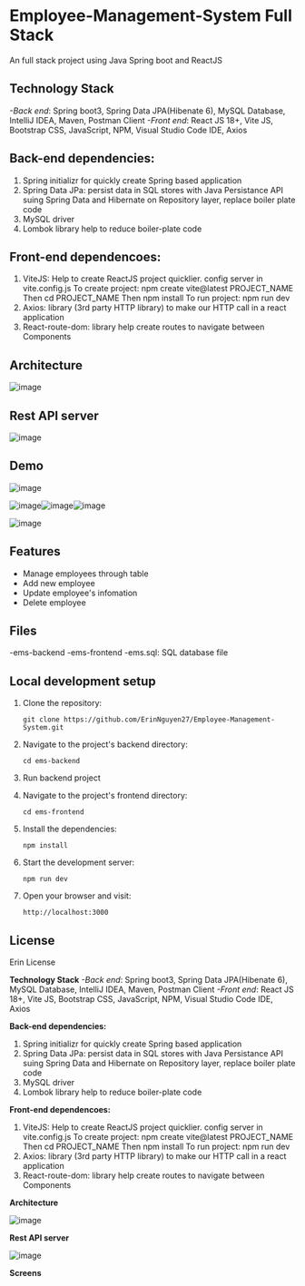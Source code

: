 # Employee-Management-System Full Stack
An full stack project using Java Spring boot and ReactJS

## Technology Stack
_-Back end_: Spring boot3, Spring Data JPA(Hibenate 6), MySQL Database, IntelliJ IDEA, Maven, Postman Client
_-Front end_: React JS 18+, Vite JS, Bootstrap CSS, JavaScript, NPM, Visual Studio Code IDE, Axios

## Back-end dependencies:
1. Spring initializr for quickly create Spring based application
2. Spring Data JPa: persist data  in SQL stores with Java Persistance API suing Spring Data and Hibernate on Repository layer, replace boiler plate code
3. MySQL driver
4. Lombok library help to reduce boiler-plate code

## Front-end dependencoes:
1. ViteJS: Help to create ReactJS project quicklier. config server in vite.config.js
   To create project: npm create vite@latest PROJECT_NAME
   Then cd PROJECT_NAME
   Then npm install
   To run project: npm run dev
3. Axios: library (3rd party HTTP library) to make our HTTP call in a react application
4. React-route-dom: library help create routes to navigate between Components

## Architecture

![image](https://github.com/user-attachments/assets/b8a009ab-ead4-4ccf-be45-595c137ff882)

## Rest API server

![image](https://github.com/user-attachments/assets/20971147-c2cb-4d8c-b1dd-ef95883aea07)


## Demo
![image](https://github.com/user-attachments/assets/875e3558-199d-4bb9-a269-027b648972f1)

![image](https://github.com/user-attachments/assets/d2899eb3-553c-44c3-8c21-b887133f7e4c)![image](https://github.com/user-attachments/assets/d2b452d4-180b-40bf-855a-b4cf56a8f325)![image](https://github.com/user-attachments/assets/f37533b7-ae08-484b-ac76-ab79b7ca0dd6)

![image](https://github.com/user-attachments/assets/3def9545-3de4-4ce8-b3f2-83222e935f5e)

## Features

- Manage employees through table
- Add new employee
- Update employee's infomation
- Delete employee

## Files
-ems-backend
-ems-frontend
-ems.sql: SQL database file

## Local development setup

1. Clone the repository:
   ```
   git clone https://github.com/ErinNguyen27/Employee-Management-System.git
   ```

2. Navigate to the project's backend directory:
   ```
   cd ems-backend
   ```
3. Run backend project
4. Navigate to the project's frontend directory:
   ```
   cd ems-frontend
   ```
4. Install the dependencies: 
   ```
   npm install
   ```
   
4. Start the development server:
   ```
   npm run dev
   ```

5. Open your browser and visit:
   ```
   http://localhost:3000
   ```

## License

Erin License

**Technology Stack**
_-Back end_: Spring boot3, Spring Data JPA(Hibenate 6), MySQL Database, IntelliJ IDEA, Maven, Postman Client
_-Front end_: React JS 18+, Vite JS, Bootstrap CSS, JavaScript, NPM, Visual Studio Code IDE, Axios

**Back-end dependencies:**
1. Spring initializr for quickly create Spring based application
2. Spring Data JPa: persist data  in SQL stores with Java Persistance API suing Spring Data and Hibernate on Repository layer, replace boiler plate code
3. MySQL driver
4. Lombok library help to reduce boiler-plate code

**Front-end dependencoes:**
1. ViteJS: Help to create ReactJS project quicklier. config server in vite.config.js
   To create project: npm create vite@latest PROJECT_NAME
   Then cd PROJECT_NAME
   Then npm install
   To run project: npm run dev
3. Axios: library (3rd party HTTP library) to make our HTTP call in a react application
4. React-route-dom: library help create routes to navigate between Components

**Architecture**

![image](https://github.com/user-attachments/assets/b8a009ab-ead4-4ccf-be45-595c137ff882)

**Rest API server**

![image](https://github.com/user-attachments/assets/20971147-c2cb-4d8c-b1dd-ef95883aea07)



**Screens**











